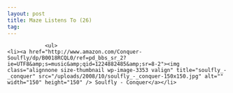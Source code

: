 ```yaml
---
layout: post
title: Maze Listens To (26)
tag: 
---
```



                <ul>
    <li><a href="http://www.amazon.com/Conquer-Soulfly/dp/B0018RCQL0/ref=pd_bbs_sr_2?ie=UTF8&amp;s=music&amp;qid=1224882485&amp;sr=8-2"><img class="alignnone size-thumbnail wp-image-3353 valign" title="soulfly_-_conquer" src="/uploads/2008/10/soulfly_-_conquer-150x150.jpg" alt="" width="150" height="150" /> Soulfly - Conquer</a></li>
</ul>
            
